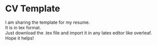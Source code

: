 # CV Template
I am sharing the template for my resume.<br>
It is in tex format.<br>
Just download the .tex file and import it in any latex editor like overleaf.<br>
Hope it helps!
